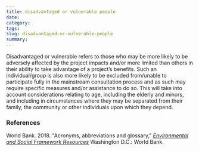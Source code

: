```yaml
---
title: disadvantaged or vulnerable people
date:
category:
tags:
slug: disadvantaged-or-vulnerable-people
summary:
---
```



Disadvantaged or vulnerable refers to those who may be more likely to be adversely affected by the
project impacts and/or more limited than others in their ability to take advantage of a project’s benefits.
Such an individual/group is also more likely to be excluded from/unable to participate fully in the
mainstream consultation process and as such may require specific measures and/or assistance to do so.
This will take into account considerations relating to age, including the elderly and minors, and including
in circumstances where they may be separated from their family, the community or other individuals
upon which they depend.

### References


World Bank. 2018. "Acronyms, abbreviations and glossary," _[Environmental and Social Framework Resources](https://www.worldbank.org/en/projects-operations/environmental-and-social-framework/brief/environmental-and-social-framework-resources)_ Washington D.C.: World Bank.
